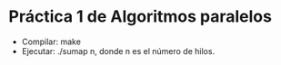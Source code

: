 # Práctica 1 de Algoritmos paralelos
- Compilar: make
- Ejecutar: ./sumap n, donde n es el número de hilos.
